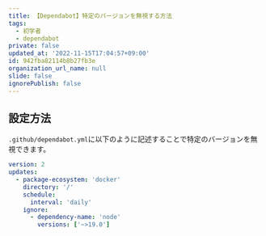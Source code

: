 ```yaml
---
title: 【Dependabot】特定のバージョンを無視する方法
tags:
  - 初学者
  - dependabot
private: false
updated_at: '2022-11-15T17:04:57+09:00'
id: 942fba82114b8b27fb3e
organization_url_name: null
slide: false
ignorePublish: false
---
```

## 設定方法

`.github/dependabot.yml`に以下のように記述することで特定のバージョンを無視できます。  

```yml:.github/dependabot.yml
version: 2
updates:
  - package-ecosystem: 'docker'
    directory: '/'
    schedule:
      interval: 'daily'
    ignore:
      - dependency-name: 'node'
        versions: ['~>19.0']
```

